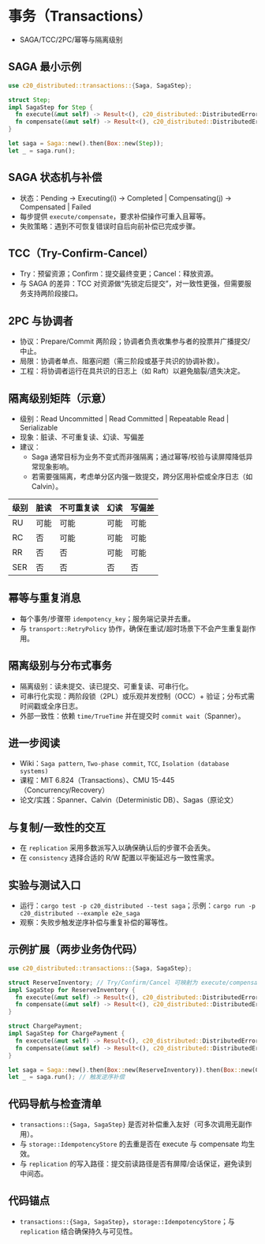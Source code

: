 # 事务（Transactions）

- SAGA/TCC/2PC/幂等与隔离级别

## SAGA 最小示例

```rust
use c20_distributed::transactions::{Saga, SagaStep};

struct Step;
impl SagaStep for Step {
  fn execute(&mut self) -> Result<(), c20_distributed::DistributedError> { Ok(()) }
  fn compensate(&mut self) -> Result<(), c20_distributed::DistributedError> { Ok(()) }
}

let saga = Saga::new().then(Box::new(Step));
let _ = saga.run();
```

## SAGA 状态机与补偿

- 状态：Pending → Executing(i) → Completed | Compensating(j) → Compensated | Failed
- 每步提供 `execute/compensate`，要求补偿操作可重入且幂等。
- 失败策略：遇到不可恢复错误时自后向前补偿已完成步骤。

## TCC（Try-Confirm-Cancel）

- Try：预留资源；Confirm：提交最终变更；Cancel：释放资源。
- 与 SAGA 的差异：TCC 对资源做“先锁定后提交”，对一致性更强，但需要服务支持两阶段接口。

## 2PC 与协调者

- 协议：Prepare/Commit 两阶段；协调者负责收集参与者的投票并广播提交/中止。
- 局限：协调者单点、阻塞问题（需三阶段或基于共识的协调补救）。
- 工程：将协调者运行在具共识的日志上（如 Raft）以避免脑裂/遗失决定。

## 隔离级别矩阵（示意）

- 级别：Read Uncommitted | Read Committed | Repeatable Read | Serializable
- 现象：脏读、不可重复读、幻读、写偏差
- 建议：
  - Saga 通常目标为业务不变式而非强隔离；通过幂等/校验与读屏障降低异常现象影响。
  - 若需要强隔离，考虑单分区内强一致提交，跨分区用补偿或全序日志（如 Calvin）。

| 级别 | 脏读 | 不可重复读 | 幻读 | 写偏差 |
| ---- | ---- | ---------- | ---- | ------ |
| RU   | 可能 | 可能       | 可能 | 可能   |
| RC   | 否   | 可能       | 可能 | 可能   |
| RR   | 否   | 否         | 可能 | 可能   |
| SER  | 否   | 否         | 否   | 否     |

## 幂等与重复消息

- 每个事务/步骤带 `idempotency_key`；服务端记录并去重。
- 与 `transport::RetryPolicy` 协作，确保在重试/超时场景下不会产生重复副作用。

## 隔离级别与分布式事务

- 隔离级别：读未提交、读已提交、可重复读、可串行化。
- 可串行化实现：两阶段锁（2PL）或乐观并发控制（OCC）+ 验证；分布式需时间戳或全序日志。
- 外部一致性：依赖 `time/TrueTime` 并在提交时 `commit wait`（Spanner）。

## 进一步阅读

- Wiki：`Saga pattern`, `Two-phase commit`, `TCC`, `Isolation (database systems)`
- 课程：MIT 6.824（Transactions）、CMU 15-445（Concurrency/Recovery）
- 论文/实践：Spanner、Calvin（Deterministic DB）、Sagas（原论文）

## 与复制/一致性的交互

- 在 `replication` 采用多数派写入以确保确认后的步骤不会丢失。
- 在 `consistency` 选择合适的 R/W 配置以平衡延迟与一致性需求。

## 实验与测试入口

- 运行：`cargo test -p c20_distributed --test saga`；示例：`cargo run -p c20_distributed --example e2e_saga`
- 观察：失败步触发逆序补偿与重复补偿的幂等性。

## 示例扩展（两步业务伪代码）

```rust
use c20_distributed::transactions::{Saga, SagaStep};

struct ReserveInventory; // Try/Confirm/Cancel 可映射为 execute/compensate
impl SagaStep for ReserveInventory {
  fn execute(&mut self) -> Result<(), c20_distributed::DistributedError> { Ok(()) }
  fn compensate(&mut self) -> Result<(), c20_distributed::DistributedError> { Ok(()) }
}

struct ChargePayment;
impl SagaStep for ChargePayment {
  fn execute(&mut self) -> Result<(), c20_distributed::DistributedError> { Err("payment failed".into()) }
  fn compensate(&mut self) -> Result<(), c20_distributed::DistributedError> { Ok(()) }
}

let saga = Saga::new().then(Box::new(ReserveInventory)).then(Box::new(ChargePayment));
let _ = saga.run(); // 触发逆序补偿
```

## 代码导航与检查清单

- `transactions::{Saga, SagaStep}` 是否对补偿重入友好（可多次调用无副作用）。
- 与 `storage::IdempotencyStore` 的去重是否在 execute 与 compensate 均生效。
- 与 `replication` 的写入路径：提交前读路径是否有屏障/会话保证，避免读到中间态。

## 代码锚点

- `transactions::{Saga, SagaStep}`，`storage::IdempotencyStore`；与 `replication` 结合确保持久与可见性。

